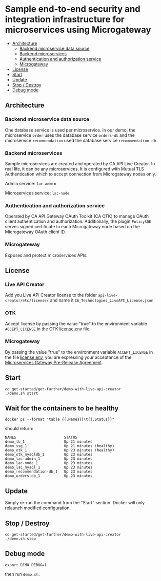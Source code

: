 # Sample end-to-end security and integration infrastructure for microservices using Microgateway

*  [Architecture](#)
    * [Backend microservice data source](#)
    * [Backend microservices](#)
    * [Authentication and authorization service](#)
    * [Microgateway](#)
* [License](#)
* [Start](#)
* [Update](#)
* [Stop / Destroy](#)
* [Debug mode](#)

## Architecture
### Backend microservice data source

One database service is used per microservice. In our demo, the microservice
`order` uses the database service `orders-db` and the microservice `recommendation`
used the database service `recommendation-db`

### Backend microservices

Sample microservices are created and operated by CA API Live Creator. In real life, it can be any microservices. It is configured with Mutual TLS Authentication which to accept connection from Microgateway nodes only.

Admin service: `lac-admin`

Microservices service: `lac-node`

### Authentication and authorization service

Operated by CA API Gateway OAuth Toolkit (CA OTK) to manage
OAuth client authentication and authorization. Additionally,
the plugin `PolicySDK` serves signed certificate to each Microgateway node based on the Microgateway OAuth client ID.

### Microgateway
Exposes and protect microservices APIs.

## License
### Live API Creator

Add you Live API Creator license to the folder `api-live-creator/etc/license/`
and name it `CA_Technologies_LiveAPI_License.json`.

### OTK

Accept license by passing the value "true" to the environment variable `ACCEPT_LICENSE` in
the OTK [license.env](../../external/otk/config/license.env) file.

### Microgateway

By passing the value "true" to the environment variable `ACCEPT_LICENSE` in
the file [license.env](../../docker-compose/config/license.env), you are expressing
your acceptance of the [Microservices Gateway Pre-Release Agreement](../../../LICENSE.md).

## Start
```
cd get-started/get-further/demo-with-live-api-creator
./demo.sh start
```

## Wait for the containers to be healthy
```
docker ps --format "table {{.Names}}\t{{.Status}}"
```
should return:
```
NAMES                      STATUS
demo_lb_1                  Up 21 minutes
demo_ssg_1                 Up 21 minutes (healthy)
demo_otk_1                 Up 23 minutes (healthy)
demo_otk_mysqldb_1         Up 23 minutes
demo_lac-admin_1           Up 23 minutes
demo_lac-node_1            Up 23 minutes
demo_lac_mysql_1           Up 23 minutes
demo_recommendation-db_1   Up 23 minutes
demo_orders-db_1           Up 23 minutes
```

## Update
Simply re-run the command from the "Start" section. Docker will only relaunch
modified configuration.

## Stop / Destroy
```
cd get-started/get-further/demo-with-live-api-creator
./demo.sh stop
```

## Debug mode
```
export DEMO_DEBUG=1
```

then run `demo.sh`.
